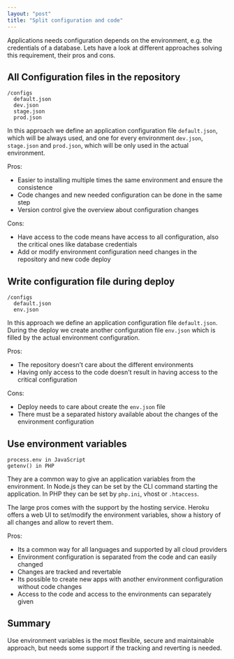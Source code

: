 ```yaml
---
layout: "post"
title: "Split configuration and code"
---
```


Applications needs configuration depends on the environment, e.g. the credentials of a database. Lets have a look at different approaches solving this requirement, their pros and cons.

<!--more-->

## All Configuration files in the repository

```
/configs
  default.json
  dev.json
  stage.json
  prod.json
```

In this approach we define an application configuration file `default.json`, which will be always used, and one for every environment `dev.json`, `stage.json` and `prod.json`, which will be only used in the actual environment.

Pros:

* Easier to installing multiple times the same environment and ensure the consistence
* Code changes and new needed configuration can be done in the same step
* Version control give the overview about configuration changes

Cons:

* Have access to the code means have access to all configuration, also the critical ones like database credentials
* Add or modify environment configuration need changes in the repository and new code deploy

## Write configuration file during deploy

```
/configs
  default.json
  env.json
```

In this approach we define an application configuration file `default.json`. During the deploy we create another configuration file `env.json` which is filled by the actual environment configuration.

Pros:

* The repository doesn’t care about the different environments
* Having only access to the code doesn't result in having access to the critical configuration

Cons:

* Deploy needs to care about create the `env.json` file
* There must be a separated history available about the changes of the environment configuration

## Use environment variables

```
process.env in JavaScript
getenv() in PHP
```

They are a common way to give an application variables from the environment. In Node.js they can be set by the CLI command starting the application. In PHP they can be set by `php.ini`, vhost or `.htaccess`.

The large pros comes with the support by the hosting service. Heroku offers a web UI to set/modify the environment variables, show a history of all changes and allow to revert them.

Pros:

* Its a common way for all languages and supported by all cloud providers
* Environment configuration is separated from the code and can easily changed
* Changes are tracked and revertable
* Its possible to create new apps with another environment configuration without code changes
* Access to the code and access to the environments can separately given

## Summary

Use environment variables is the most flexible, secure and maintainable approach, but needs some support if the tracking and reverting is needed.
